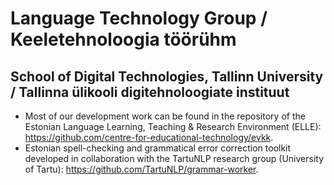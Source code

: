 # Language Technology Group / Keeletehnoloogia töörühm
## School of Digital Technologies, Tallinn University / Tallinna ülikooli digitehnoloogiate instituut

* Most of our development work can be found in the repository of the Estonian Language Learning, Teaching & Research Environment (ELLE): https://github.com/centre-for-educational-technology/evkk.
* Estonian spell-checking and grammatical error correction toolkit developed in collaboration with the TartuNLP research group (University of Tartu): https://github.com/TartuNLP/grammar-worker.
